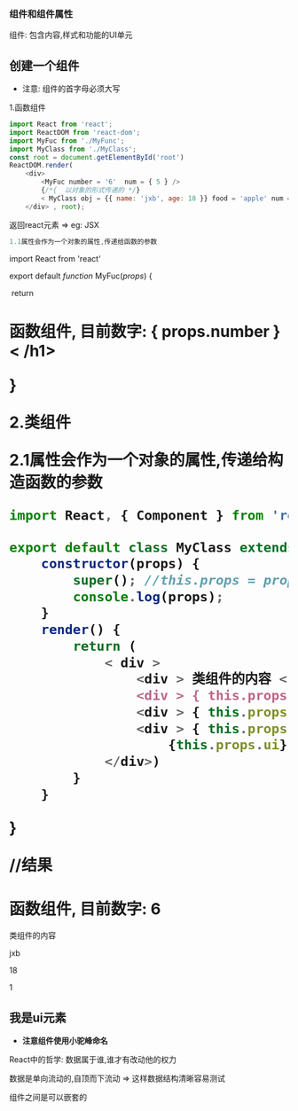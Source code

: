 ### 组件和组件属性

组件: 包含内容,样式和功能的UI单元

## 创建一个组件

- 注意: 组件的首字母必须大写

1.函数组件

```js
import React from 'react';
import ReactDOM from 'react-dom';
import MyFuc from './MyFunc';
import MyClass from './MyClass';
const root = document.getElementById('root')
ReactDOM.render(
    <div>
        <MyFuc number = '6'  num = { 5 } />
        {/*{  以对象的形式传递的 */}
        < MyClass obj = {{ name: 'jxb', age: 18 }} food = 'apple' num = { 1 } ui = {<h2>我是ui元素</h2>}/>
    </div> , root);
```



返回react元素  => eg: JSX

```js
1.1属性会作为一个对象的属性,传递给函数的参数
```

import React from 'react'

export default *function* MyFuc(*props*) {

​    return <h1 > 函数组件, 目前数字: { props.number } < /h1>

}

2.类组件

2.1属性会作为一个对象的属性,传递给构造函数的参数

```js
import React, { Component } from 'react'

export default class MyClass extends Component {
    constructor(props) {
        super(); //this.props = props;
        console.log(props);
    }
    render() {
        return (
            < div >
                <div > 类组件的内容 < /div>
                <div > { this.props.obj.name } </div>
                <div > { this.props.obj.age } </div>
                <div > { this.props.num } </div>
                    {this.props.ui}
            </div>)
        }
    }
```

}

//结果

# 函数组件, 目前数字: 6

类组件的内容

jxb

18

1

## 我是ui元素

- **注意组件使用小驼峰命名**

React中的哲学: 数据属于谁,谁才有改动他的权力

数据是单向流动的,自顶而下流动 => 这样数据结构清晰容易测试

组件之间是可以嵌套的